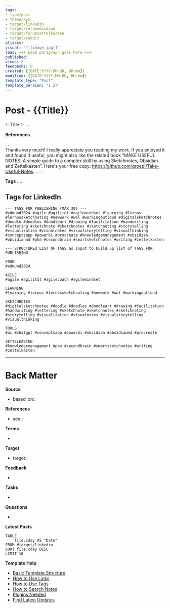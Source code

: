 ```yaml
---
tags: 
- type/post 
- theme/xyz
- target/linkedin 
- target/forumobsidian
- target/forumzettelkasten
- target/reddit
aliases:
visual: "![[image.jpg]]"
lead: +++ Lead paragraph goes here +++
published:
views: 0
feedbacks: 0
created: {{DATE:YYYY-MM-DD, HH:mm}}
modified: {{DATE:YYYY-MM-DD, HH:mm}}
template_type: "Post"
template_version: "1.27"
---
```


# Post - {{Title}}

<!-- Main content of this story -->
✨ Title ✨
...

**References**
...

. . .  
Thanks very much! I really appreciate you reading my work. If you enjoyed it and found it useful, you might also like the related book “MAKE USEFUL NOTES. A simple guide to a complex skill by using Sketchnotes, Obsidian and Zettelkasten”. Here's your free copy: https://github.com/groepl/Take-Useful-Notes. 
. . .  

**Tags**
....

## Tags for LinkedIn

```
--- TAGS FOR PUBLISHING (MAX 30) ---
#edmund2024 #agile #agilität #agilemindset #learning #lernos #lernossketchnoting #newwork #wol #workingoutloud #digitalsketchnotes #doodle #doodles #doodleart #drawing #facilitation #handwriting #lettering #sketchnote #sketchnotes #sketchnoting #storytelling #visualization #visualnotes #visualstorytelling #visualthinking #conceptsapp #powerbi #procreate #knowledgemanagement #obsidian #obsidianmd #pkm #secondbrain #smartsketchnotes #writing #zettelkasten 
```

```
--- STRUCTURED LIST OF TAGS as input to build up list of TAGS FOR PUBLISHING. --

FROM
#edmund2024

AGILE
#agile #agilität #agilecoach #agilemindset 

LEARNING
#learning #lernos #lernossketchnoting #newwork #wol #workingoutloud 

SKETCHNOTES
#digitalsketchnotes #doodle #doodles #doodleart #drawing #facilitation #handwriting #lettering #sketchnote #sketchnotes #sketchnoting #storytelling #visualization #visualnotes #visualstorytelling #visualthinking

TOOLS
#ai #chatgpt #conceptsapp #powerbi #obsidian #obsidianmd #procreate 

ZETTELKASTEN
#knowledgemanagement #pkm #secondbrain #smartsketchnotes #writing #zettelkasten 
```

---
# Back Matter
**Source**
<!--Always keep a link to the source. -->
- based_on::

**References**
<!-- Links to pages not referenced in the content. see: [[related note]] because <reason> -->
- see:: 

**Terms**
<!-- Links to definition pages. -->
- 

**Target**
<!-- Link to project note or externaly published content. -->
- target::

**Feedback**
<!-- Any critique, ideas or questions from social media or other audience? --> 
- 


**Tasks**
<!-- What remains to be done do get the final version? --> 
- 


**Questions**
<!-- What remains for you to consider in the draft version? --> 
- 

**Latest Posts**
<!-- Links to chapters from e-book -->

```dataview
TABLE 
	file.cday AS "Date"
FROM #target/linkedin 
SORT file.cday DESC
LIMIT 10
```

**Template Help**
<!-- Links to external help pages on GitHub. -->
- [Basic Template Structure](https://github.com/groepl/Obsidian-Templates#basic-template-structure)
- [How to Use Links](https://github.com/groepl/Obsidian-Templates#how-to-use-links)
- [How to Use Tags](https://github.com/groepl/Obsidian-Templates#how-to-use-tags)
- [How to Search Notes](https://github.com/groepl/Obsidian-Templates#how-to-search-notes)
- [Plugins Needed](https://github.com/groepl/Obsidian-Templates#obsidian-plugins-needed)
- [Find Latest Updates](https://github.com/groepl/Obsidian-Templates)